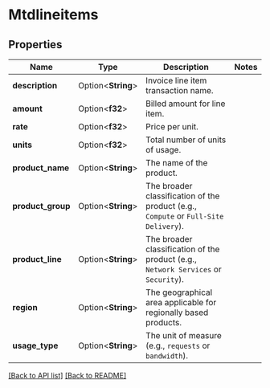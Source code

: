 # Mtdlineitems

## Properties

Name | Type | Description | Notes
------------ | ------------- | ------------- | -------------
**description** | Option<**String**> | Invoice line item transaction name. | 
**amount** | Option<**f32**> | Billed amount for line item. | 
**rate** | Option<**f32**> | Price per unit. | 
**units** | Option<**f32**> | Total number of units of usage. | 
**product_name** | Option<**String**> | The name of the product. | 
**product_group** | Option<**String**> | The broader classification of the product (e.g., `Compute` or `Full-Site Delivery`). | 
**product_line** | Option<**String**> | The broader classification of the product (e.g., `Network Services` or `Security`). | 
**region** | Option<**String**> | The geographical area applicable for regionally based products. | 
**usage_type** | Option<**String**> | The unit of measure (e.g., `requests` or `bandwidth`). | 

[[Back to API list]](../README.md#documentation-for-api-endpoints) [[Back to README]](../README.md)


